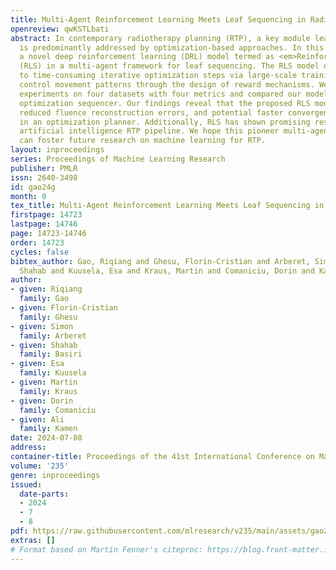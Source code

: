 ```yaml
---
title: Multi-Agent Reinforcement Learning Meets Leaf Sequencing in Radiotherapy
openreview: qwKSTLbati
abstract: In contemporary radiotherapy planning (RTP), a key module leaf sequencing
  is predominantly addressed by optimization-based approaches. In this paper, we propose
  a novel deep reinforcement learning (DRL) model termed as <em>Reinforced Leaf Sequencer</em>
  (RLS) in a multi-agent framework for leaf sequencing. The RLS model offers improvements
  to time-consuming iterative optimization steps via large-scale training and can
  control movement patterns through the design of reward mechanisms. We have conducted
  experiments on four datasets with four metrics and compared our model with a leading
  optimization sequencer. Our findings reveal that the proposed RLS model can achieve
  reduced fluence reconstruction errors, and potential faster convergence when integrated
  in an optimization planner. Additionally, RLS has shown promising results in a full
  artificial intelligence RTP pipeline. We hope this pioneer multi-agent RL leaf sequencer
  can foster future research on machine learning for RTP.
layout: inproceedings
series: Proceedings of Machine Learning Research
publisher: PMLR
issn: 2640-3498
id: gao24g
month: 0
tex_title: Multi-Agent Reinforcement Learning Meets Leaf Sequencing in Radiotherapy
firstpage: 14723
lastpage: 14746
page: 14723-14746
order: 14723
cycles: false
bibtex_author: Gao, Riqiang and Ghesu, Florin-Cristian and Arberet, Simon and Basiri,
  Shahab and Kuusela, Esa and Kraus, Martin and Comaniciu, Dorin and Kamen, Ali
author:
- given: Riqiang
  family: Gao
- given: Florin-Cristian
  family: Ghesu
- given: Simon
  family: Arberet
- given: Shahab
  family: Basiri
- given: Esa
  family: Kuusela
- given: Martin
  family: Kraus
- given: Dorin
  family: Comaniciu
- given: Ali
  family: Kamen
date: 2024-07-08
address:
container-title: Proceedings of the 41st International Conference on Machine Learning
volume: '235'
genre: inproceedings
issued:
  date-parts:
  - 2024
  - 7
  - 8
pdf: https://raw.githubusercontent.com/mlresearch/v235/main/assets/gao24g/gao24g.pdf
extras: []
# Format based on Martin Fenner's citeproc: https://blog.front-matter.io/posts/citeproc-yaml-for-bibliographies/
---
```

